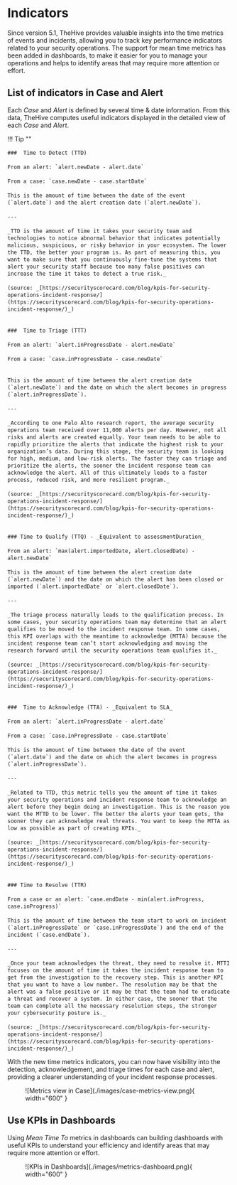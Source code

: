 # Indicators
Since version 5.1, TheHive provides valuable insights into the time metrics of events and incidents, allowing you to track key performance indicators related to your security operations.
The support for mean time metrics has been added in dashboards, to make it easier for you to manage your operations and helps to identify areas that may require more attention or effort.

## List of indicators in Case and Alert

Each _Case_ and _Alert_ is defined by several time & date information. From this data, TheHive computes useful indicators displayed in the detailed view of each _Case_ and _Alert_.

!!! Tip ""

    ###  Time to Detect (TTD)

    From an alert: `alert.newDate - alert.date`

    From a case: `case.newDate - case.startDate`

    This is the amount of time between the date of the event (`alert.date`) and the alert creation date (`alert.newDate`).

    --- 

    _TTD is the amount of time it takes your security team and technologies to notice abnormal behavior that indicates potentially malicious, suspicious, or risky behavior in your ecosystem. The lower the TTD, the better your program is. As part of measuring this, you want to make sure that you continuously fine-tune the systems that alert your security staff because too many false positives can increase the time it takes to detect a true risk._
    
    (source: _[https://securityscorecard.com/blog/kpis-for-security-operations-incident-response/](https://securityscorecard.com/blog/kpis-for-security-operations-incident-response/)_)


    ###  Time to Triage (TTT)

    From an alert: `alert.inProgressDate - alert.newDate`

    From a case: `case.inProgressDate - case.newDate`


    This is the amount of time between the alert creation date (`alert.newDate`) and the date on which the alert becomes in progress (`alert.inProgressDate`).

    --- 

    _According to one Palo Alto research report, the average security operations team received over 11,000 alerts per day. However, not all risks and alerts are created equally. Your team needs to be able to rapidly prioritize the alerts that indicate the highest risk to your organization’s data. During this stage, the security team is looking for high, medium, and low-risk alerts. The faster they can triage and prioritize the alerts, the sooner the incident response team can acknowledge the alert. All of this ultimately leads to a faster process, reduced risk, and more resilient program._

    (source: _[https://securityscorecard.com/blog/kpis-for-security-operations-incident-response/](https://securityscorecard.com/blog/kpis-for-security-operations-incident-response/)_)


    ### Time to Qualify (TTQ) - _Equivalent to assessmentDuration_ 

    From an alert: `max(alert.importedDate, alert.closedDate) - alert.newDate`

    This is the amount of time between the alert creation date (`alert.newDate`) and the date on which the alert has been closed or imported (`alert.importedDate` or `alert.closedDate`).

    --- 

    _The triage process naturally leads to the qualification process. In some cases, your security operations team may determine that an alert qualifies to be moved to the incident response team. In some cases, this KPI overlaps with the meantime to acknowledge (MTTA) because the incident response team can’t start acknowledging and moving the research forward until the security operations team qualifies it._ 
    
    (source: _[https://securityscorecard.com/blog/kpis-for-security-operations-incident-response/](https://securityscorecard.com/blog/kpis-for-security-operations-incident-response/)_)


    ###  Time to Acknowledge (TTA) - _Equivalent to SLA_

    From an alert: `alert.inProgressDate - alert.date`

    From a case: `case.inProgressDate - case.startDate`

    This is the amount of time between the date of the event (`alert.date`) and the date on which the alert becomes in progress (`alert.inProgressDate`).

    --- 

    _Related to TTD, this metric tells you the amount of time it takes your security operations and incident response team to acknowledge an alert before they begin doing an investigation. This is the reason you want the MTTD to be lower. The better the alerts your team gets, the sooner they can acknowledge real threats. You want to keep the MTTA as low as possible as part of creating KPIs._ 
    
    (source: _[https://securityscorecard.com/blog/kpis-for-security-operations-incident-response/](https://securityscorecard.com/blog/kpis-for-security-operations-incident-response/)_)


    ### Time to Resolve (TTR)

    From a case or an alert: `case.endDate - min(alert.inProgress, case.inProgress)`

    This is the amount of time between the team start to work on incident (`alert.inProgressDate` or `case.inProgressDate`) and the end of the incident (`case.endDate`).

    --- 

    _Once your team acknowledges the threat, they need to resolve it. MTTI focuses on the amount of time it takes the incident response team to get from the investigation to the recovery step. This is another KPI that you want to have a low number. The resolution may be that the alert was a false positive or it may be that the team had to eradicate a threat and recover a system. In either case, the sooner that the team can complete all the necessary resolution steps, the stronger your cybersecurity posture is._

    (source: _[https://securityscorecard.com/blog/kpis-for-security-operations-incident-response/](https://securityscorecard.com/blog/kpis-for-security-operations-incident-response/)_)


With the new time metrics indicators, you can now have visibility into the detection, acknowledgement, and triage times for each case and alert, providing a clearer understanding of your incident response processes.


<figure markdown>
  ![Metrics view in Case](./images/case-metrics-view.png){ width="600" }
</figure>


## Use KPIs in Dashboards
Using _Mean Time To_ metrics in dashboards can building dashboards with useful KPIs to understand your efficiency and identify areas that may require more attention or effort.

<figure markdown>
  ![KPIs in Dashboards](./images/metrics-dashboard.png){ width="600" }
</figure>
